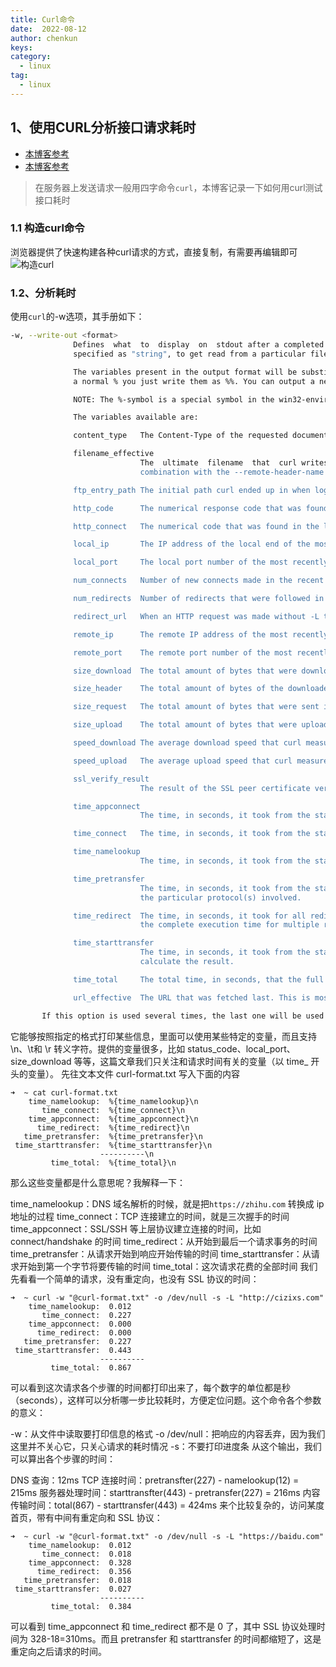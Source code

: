 ```yaml
---
title: Curl命令
date:  2022-08-12
author: chenkun
keys:
category:
  - linux
tag:
  - linux
---
```


## 1、使用CURL分析接口请求耗时

- [本博客参考](https://cizixs.com/2017/04/11/use-curl-to-analyze-request/)  
- [本博客参考](https://blog.josephscott.org/2011/10/14/timing-details-with-curl/)  

> 在服务器上发送请求一般用四字命令`curl`，本博客记录一下如何用curl测试接口耗时

### 1.1 构造curl命令

浏览器提供了快速构建各种curl请求的方式，直接复制，有需要再编辑即可
![构造curl](https://afatpig.oss-cn-chengdu.aliyuncs.com/blog/20220812173254.png)

### 1.2、分析耗时

使用`curl`的-w选项，其手册如下：

```bash
-w, --write-out <format>
              Defines  what  to  display  on  stdout after a completed and successful operation. The format is a string that may contain plain text mixed with any number of variables. The string can be
              specified as "string", to get read from a particular file you specify it "@filename" and to tell curl to read the format from stdin you write "@-".

              The variables present in the output format will be substituted by the value or text that curl thinks fit, as described below. All variables are specified as %{variable_name} and to output
              a normal % you just write them as %%. You can output a newline by using \n, a carriage return with \r and a tab space with \t.

              NOTE: The %-symbol is a special symbol in the win32-environment, where all occurrences of % must be doubled when using this option.

              The variables available are:

              content_type   The Content-Type of the requested document, if there was any.

              filename_effective
                             The  ultimate  filename  that  curl writes out to. This is only meaningful if curl is told to write to a file with the --remote-name or --output option. It's most useful in
                             combination with the --remote-header-name option. (Added in 7.25.1)

              ftp_entry_path The initial path curl ended up in when logging on to the remote FTP server. (Added in 7.15.4)

              http_code      The numerical response code that was found in the last retrieved HTTP(S) or FTP(s) transfer. In 7.18.2 the alias response_code was added to show the same info.

              http_connect   The numerical code that was found in the last response (from a proxy) to a curl CONNECT request. (Added in 7.12.4)

              local_ip       The IP address of the local end of the most recently done connection - can be either IPv4 or IPv6 (Added in 7.29.0)

              local_port     The local port number of the most recently done connection (Added in 7.29.0)

              num_connects   Number of new connects made in the recent transfer. (Added in 7.12.3)

              num_redirects  Number of redirects that were followed in the request. (Added in 7.12.3)

              redirect_url   When an HTTP request was made without -L to follow redirects, this variable will show the actual URL a redirect would take you to. (Added in 7.18.2)

              remote_ip      The remote IP address of the most recently done connection - can be either IPv4 or IPv6 (Added in 7.29.0)

              remote_port    The remote port number of the most recently done connection (Added in 7.29.0)

              size_download  The total amount of bytes that were downloaded.

              size_header    The total amount of bytes of the downloaded headers.

              size_request   The total amount of bytes that were sent in the HTTP request.

              size_upload    The total amount of bytes that were uploaded.

              speed_download The average download speed that curl measured for the complete download. Bytes per second.

              speed_upload   The average upload speed that curl measured for the complete upload. Bytes per second.

              ssl_verify_result
                             The result of the SSL peer certificate verification that was requested. 0 means the verification was successful. (Added in 7.19.0)

              time_appconnect
                             The time, in seconds, it took from the start until the SSL/SSH/etc connect/handshake to the remote host was completed. (Added in 7.19.0)

              time_connect   The time, in seconds, it took from the start until the TCP connect to the remote host (or proxy) was completed.

              time_namelookup
                             The time, in seconds, it took from the start until the name resolving was completed.

              time_pretransfer
                             The time, in seconds, it took from the start until the file transfer was just about to begin. This includes all pre-transfer commands and negotiations that are specific  to
                             the particular protocol(s) involved.

              time_redirect  The time, in seconds, it took for all redirection steps include name lookup, connect, pretransfer and transfer before the final transaction was started. time_redirect shows
                             the complete execution time for multiple redirections. (Added in 7.12.3)

              time_starttransfer
                             The time, in seconds, it took from the start until the first byte was just about to be transferred. This includes time_pretransfer and also the time the  server  needed  to
                             calculate the result.

              time_total     The total time, in seconds, that the full operation lasted. The time will be displayed with millisecond resolution.

              url_effective  The URL that was fetched last. This is most meaningful if you've told curl to follow location: headers.

       If this option is used several times, the last one will be used.
```

它能够按照指定的格式打印某些信息，里面可以使用某些特定的变量，而且支持 \n、\t和 \r 转义字符。提供的变量很多，比如 status_code、local_port、size_download 等等，这篇文章我们只关注和请求时间有关的变量（以 time_ 开头的变量）。
先往文本文件 curl-format.txt 写入下面的内容

```shell
➜  ~ cat curl-format.txt
    time_namelookup:  %{time_namelookup}\n
       time_connect:  %{time_connect}\n
    time_appconnect:  %{time_appconnect}\n
      time_redirect:  %{time_redirect}\n
   time_pretransfer:  %{time_pretransfer}\n
 time_starttransfer:  %{time_starttransfer}\n
                    ----------\n
         time_total:  %{time_total}\n
```

那么这些变量都是什么意思呢？我解释一下：

time_namelookup：DNS 域名解析的时候，就是把`https://zhihu.com` 转换成 ip 地址的过程
time_connect：TCP 连接建立的时间，就是三次握手的时间
time_appconnect：SSL/SSH 等上层协议建立连接的时间，比如 connect/handshake 的时间
time_redirect：从开始到最后一个请求事务的时间
time_pretransfer：从请求开始到响应开始传输的时间
time_starttransfer：从请求开始到第一个字节将要传输的时间
time_total：这次请求花费的全部时间
我们先看看一个简单的请求，没有重定向，也没有 SSL 协议的时间：

```shell
➜  ~ curl -w "@curl-format.txt" -o /dev/null -s -L "http://cizixs.com"
    time_namelookup:  0.012
       time_connect:  0.227
    time_appconnect:  0.000
      time_redirect:  0.000
   time_pretransfer:  0.227
 time_starttransfer:  0.443
                    ----------
         time_total:  0.867
```

可以看到这次请求各个步骤的时间都打印出来了，每个数字的单位都是秒（seconds），这样可以分析哪一步比较耗时，方便定位问题。这个命令各个参数的意义：

-w：从文件中读取要打印信息的格式
-o /dev/null：把响应的内容丢弃，因为我们这里并不关心它，只关心请求的耗时情况
-s：不要打印进度条
从这个输出，我们可以算出各个步骤的时间：

DNS 查询：12ms
TCP 连接时间：pretransfter(227) - namelookup(12) = 215ms
服务器处理时间：starttransfter(443) - pretransfer(227) = 216ms
内容传输时间：total(867) - starttransfer(443) = 424ms
来个比较复杂的，访问某度首页，带有中间有重定向和 SSL 协议：

```shell
➜  ~ curl -w "@curl-format.txt" -o /dev/null -s -L "https://baidu.com"
    time_namelookup:  0.012
       time_connect:  0.018
    time_appconnect:  0.328
      time_redirect:  0.356
   time_pretransfer:  0.018
 time_starttransfer:  0.027
                    ----------
         time_total:  0.384
```
可以看到 time_appconnect 和 time_redirect 都不是 0 了，其中 SSL 协议处理时间为 328-18=310ms。而且 pretransfer 和 starttransfer 的时间都缩短了，这是重定向之后请求的时间。
